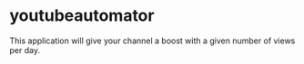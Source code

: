 # youtubeautomator
This application will give your channel a boost with a given number of views per day. 
